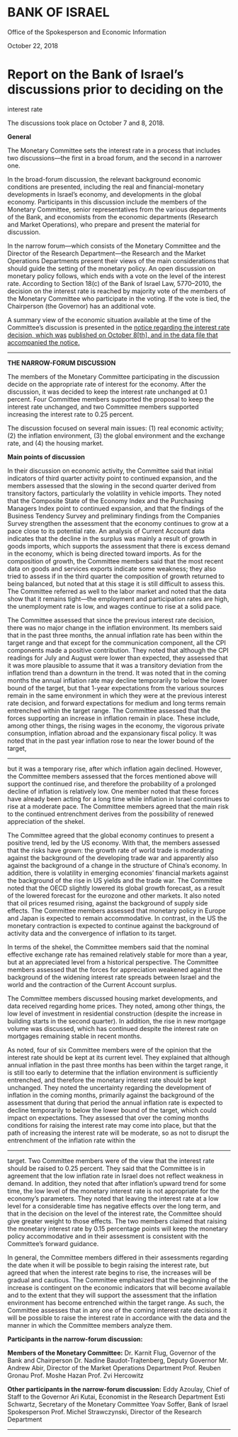 # BANK OF ISRAEL

Office of the Spokesperson and Economic Information

October 22, 2018

# Report on the Bank of Israel’s discussions prior to deciding on the
 interest rate

 The discussions took place on October 7 and 8, 2018.

**General**

The Monetary Committee sets the interest rate in a process that includes two
discussions––the first in a broad forum, and the second in a narrower one.

In the broad-forum discussion, the relevant background economic conditions are
presented, including the real and financial-monetary developments in Israel’s
economy, and developments in the global economy. Participants in this discussion
include the members of the Monetary Committee, senior representatives from the
various departments of the Bank, and economists from the economic departments
(Research and Market Operations), who prepare and present the material for
discussion.

In the narrow forum—which consists of the Monetary Committee and the Director of
the Research Department—the Research and the Market Operations Departments
present their views of the main considerations that should guide the setting of the
monetary policy. An open discussion on monetary policy follows, which ends with a
vote on the level of the interest rate. According to Section 18(c) of the Bank of Israel
Law, 5770–2010, the decision on the interest rate is reached by majority vote of the
members of the Monetary Committee who participate in the voting. If the vote is tied,
the Chairperson (the Governor) has an additional vote.

A summary view of the economic situation available at the time of the Committee’s
discussion is presented in the [notice regarding the interest rate decision, which was](https://www.boi.org.il/en/NewsAndPublications/PressReleases/Pages/08-10-18.aspx)
[published on October 8[th], and in the data file that accompanied the notice.](https://www.boi.org.il/en/NewsAndPublications/PressReleases/Documents/Main%20economic%20background%20data%20Interest%20Rate%20decision%208.10.18.pptx%23)


-----

**THE NARROW-FORUM DISCUSSION**

The members of the Monetary Committee participating in the discussion decide on
the appropriate rate of interest for the economy. After the discussion, it was decided to
keep the interest rate unchanged at 0.1 percent. Four Committee members supported
the proposal to keep the interest rate unchanged, and two Committee members
supported increasing the interest rate to 0.25 percent.

The discussion focused on several main issues: (1) real economic activity; (2) the
inflation environment, (3) the global environment and the exchange rate, and (4) the
housing market.

**Main points of discussion**

In their discussion on economic activity, the Committee said that initial indicators of
third quarter activity point to continued expansion, and the members assessed that the
slowing in the second quarter derived from transitory factors, particularly the
volatility in vehicle imports. They noted that the Composite State of the Economy
Index and the Purchasing Managers Index point to continued expansion, and that the
findings of the Business Tendency Survey and preliminary findings from the
Companies Survey strengthen the assessment that the economy continues to grow at a
pace close to its potential rate. An analysis of Current Account data indicates that the
decline in the surplus was mainly a result of growth in goods imports, which supports
the assessment that there is excess demand in the economy, which is being directed
toward imports. As for the composition of growth, the Committee members said that
the most recent data on goods and services exports indicate some weakness; they also
tried to assess if in the third quarter the composition of growth returned to being
balanced, but noted that at this stage it is still difficult to assess this. The Committee
referred as well to the labor market and noted that the data show that it remains
tight—the employment and participation rates are high, the unemployment rate is low,
and wages continue to rise at a solid pace.

The Committee assessed that since the previous interest rate decision, there was no
major change in the inflation environment. Its members said that in the past three
months, the annual inflation rate has been within the target range and that except for
the communication component, all the CPI components made a positive contribution.
They noted that although the CPI readings for July and August were lower than
expected, they assessed that it was more plausible to assume that it was a transitory
deviation from the inflation trend than a downturn in the trend. It was noted that in the
coming months the annual inflation rate may decline temporarily to below the lower
bound of the target, but that 1-year expectations from the various sources remain in
the same environment in which they were at the previous interest rate decision, and
forward expectations for medium and long terms remain entrenched within the target
range. The Committee assessed that the forces supporting an increase in inflation
remain in place. These include, among other things, the rising wages in the economy,
the vigorous private consumption, inflation abroad and the expansionary fiscal policy.
It was noted that in the past year inflation rose to near the lower bound of the target,


-----

but it was a temporary rise, after which inflation again declined. However, the
Committee members assessed that the forces mentioned above will support the
continued rise, and therefore the probability of a prolonged decline of inflation is
relatively low. One member noted that these forces have already been acting for a
long time while inflation in Israel continues to rise at a moderate pace. The
Committee members agreed that the main risk to the continued entrenchment derives
from the possibility of renewed appreciation of the shekel.

The Committee agreed that the global economy continues to present a positive trend,
led by the US economy. With that, the members assessed that the risks have grown:
the growth rate of world trade is moderating against the background of the developing
trade war and apparently also against the background of a change in the structure of
China’s economy. In addition, there is volatility in emerging economies’ financial
markets against the background of the rise in US yields and the trade war. The
Committee noted that the OECD slightly lowered its global growth forecast, as a
result of the lowered forecast for the eurozone and other markets. It also noted that oil
prices resumed rising, against the background of supply side effects. The Committee
members assessed that monetary policy in Europe and Japan is expected to remain
accommodative. In contrast, in the US the monetary contraction is expected to
continue against the background of activity data and the convergence of inflation to its
target.

In terms of the shekel, the Committee members said that the nominal effective
exchange rate has remained relatively stable for more than a year, but at an
appreciated level from a historical perspective. The Committee members assessed that
the forces for appreciation weakened against the background of the widening interest
rate spreads between Israel and the world and the contraction of the Current Account
surplus.

The Committee members discussed housing market developments, and data received
regarding home prices. They noted, among other things, the low level of investment in
residential construction (despite the increase in building starts in the second quarter).
In addition, the rise in new mortgage volume was discussed, which has continued
despite the interest rate on mortgages remaining stable in recent months.

As noted, four of six Committee members were of the opinion that the interest rate
should be kept at its current level. They explained that although annual inflation in the
past three months has been within the target range, it is still too early to determine that
the inflation environment is sufficiently entrenched, and therefore the monetary
interest rate should be kept unchanged. They noted the uncertainty regarding the
development of inflation in the coming months, primarily against the background of
the assessment that during that period the annual inflation rate is expected to decline
temporarily to below the lower bound of the target, which could impact on
expectations. They assessed that over the coming months conditions for raising the
interest rate may come into place, but that the path of increasing the interest rate will
be moderate, so as not to disrupt the entrenchment of the inflation rate within the


-----

target. Two Committee members were of the view that the interest rate should be
raised to 0.25 percent. They said that the Committee is in agreement that the low
inflation rate in Israel does not reflect weakness in demand. In addition, they noted
that after inflation’s upward trend for some time, the low level of the monetary
interest rate is not appropriate for the economy’s parameters. They noted that leaving
the interest rate at a low level for a considerable time has negative effects over the
long term, and that in the decision on the level of the interest rate, the Committee
should give greater weight to those effects. The two members claimed that raising the
monetary interest rate by 0.15 percentage points will keep the monetary policy
accommodative and in their assessment is consistent with the Committee’s forward
guidance.

In general, the Committee members differed in their assessments regarding the date
when it will be possible to begin raising the interest rate, but agreed that when the
interest rate begins to rise, the increases will be gradual and cautious. The Committee
emphasized that the beginning of the increase is contingent on the economic
indicators that will become available and to the extent that they will support the
assessment that the inflation environment has become entrenched within the target
range. As such, the Committee assesses that in any one of the coming interest rate
decisions it will be possible to raise the interest rate in accordance with the data and
the manner in which the Committee members analyze them.

**Participants in the narrow-forum discussion:**

**Members of the Monetary Committee:**
Dr. Karnit Flug, Governor of the Bank and Chairperson
Dr. Nadine Baudot-Trajtenberg, Deputy Governor
Mr. Andrew Abir, Director of the Market Operations Department
Prof. Reuben Gronau
Prof. Moshe Hazan
Prof. Zvi Hercowitz

**Other participants in the narrow-forum discussion:**
Eddy Azoulay, Chief of Staff to the Governor
Ari Kutai, Economist in the Research Department
Esti Schwartz, Secretary of the Monetary Committee
Yoav Soffer, Bank of Israel Spokesperson
Prof. Michel Strawczynski, Director of the Research Department


-----

